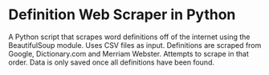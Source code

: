 # Definition Web Scraper in Python
 A Python script that scrapes word definitions off of the internet using the BeautifulSoup module. Uses CSV files as input. Definitions are scraped from Google, Dictionary.com and Merriam Webster. Attempts to scrape in that order. Data is only saved once all definitions have been found.
